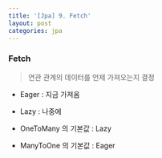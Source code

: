 ```yaml
---
title: '[Jpa] 9. Fetch'
layout: post
categories: jpa
---
```


### Fetch
> 연관 관계의 데이터를 언제 가져오는지 결정

- Eager : 지금 가져옴
- Lazy : 나중에

- OneToMany 의 기본값 : Lazy
- ManyToOne 의 기본값 : Eager